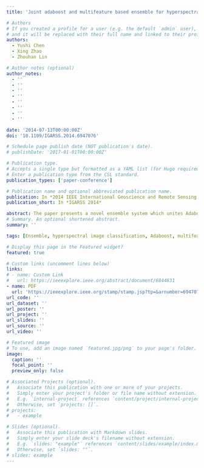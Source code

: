 ```yaml
---
title: 'Joint adaboost and multifeature based ensemble for hyperspectral image classification'

# Authors
# If you created a profile for a user (e.g. the default `admin` user), write the username (folder name) here
# and it will be replaced with their full name and linked to their profile.
authors:
  - Yushi Chen
  - Xing Zhao
  - Zhouhan Lin

# Author notes (optional)
author_notes:
  - ''
  - ''
  - ''
  - ''
  - ''
  - ''
  - ''
  - ''

date: '2014-07-13T00:00:00Z'
doi: '10.1109/IGARSS.2014.6947076'

# Schedule page publish date (NOT publication's date).
# publishDate: '2017-01-01T00:00:00Z'

# Publication type.
# Accepts a single type but formatted as a YAML list (for Hugo requirements).
# Enter a publication type from the CSL standard.
publication_types: ['paper-conference']

# Publication name and optional abbreviated publication name.
publication: In *2014 IEEE International Geoscience and Remote Sensing Symposium*
publication_short: In *IGARSS 2014*

abstract: The paper presents a novel ensemble system which unites Adaboost with multifeature to increase diversity among individual classifiers. Adaboost gives rise to convenience for hyperspectral data classification. To improve the method further, we propose joint Adaboost and multifeature based ensemble (JAME), which assigns different multifeature sets to individual classifiers in Adaboost. Diverse spectral and spatial feature sets are integrated to form multifeature sets. As a result, compared with Adaboost the method has increased the diversity of ensemble system, and better overall accuracies are present. Experiments on hyperspectral data sets reveal that the proposed JAME obtains sound performances comparing with original Adaboost and single classifier.
# Summary. An optional shortened abstract.
summary: ''

tags: [Ensemble, hyperspectral image classification, Adaboost, multifeature, diversity]

# Display this page in the Featured widget?
featured: true

# Custom links (uncomment lines below)
links:
# - name: Custom Link
#   url: https://ieeexplore.ieee.org/abstract/document/6844831
- name: PDF
  url: 'https://ieeexplore.ieee.org/stamp/stamp.jsp?tp=&arnumber=6947076'
url_code: ''
url_dataset: ''
url_poster: ''
url_project: ''
url_slides: ''
url_source: ''
url_video: ''

# Featured image
# To use, add an image named `featured.jpg/png` to your page's folder.
image:
  caption: ''
  focal_point: ''
  preview_only: false

# Associated Projects (optional).
#   Associate this publication with one or more of your projects.
#   Simply enter your project's folder or file name without extension.
#   E.g. `internal-project` references `content/project/internal-project/index.md`.
#   Otherwise, set `projects: []`.
# projects:
#   - example

# Slides (optional).
#   Associate this publication with Markdown slides.
#   Simply enter your slide deck's filename without extension.
#   E.g. `slides: "example"` references `content/slides/example/index.md`.
#   Otherwise, set `slides: ""`.
# slides: example
---
```


<!-- # {{% callout note %}}
# Click the _Cite_ button above to demo the feature to enable visitors to import publication metadata into their reference management software.
# {{% /callout %}}

# {{% callout note %}}
# Create your slides in Markdown - click the _Slides_ button to check out the example.
# {{% /callout %}}

# Add the publication's **full text** or **supplementary notes** here. You can use rich formatting such as including [code, math, and images](https://docs.hugoblox.com/content/writing-markdown-latex/). -->
